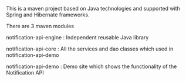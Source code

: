 This is a maven project based on Java technologies and supported with Spring and Hibernate frameworks.

There are 3 maven modules

notification-api-engine : Independent reusable Java library

notification-api-core   : All the services and dao classes which used in notification-api-demo

notification-api-demo   : Demo site which shows the functionality of the Notification API